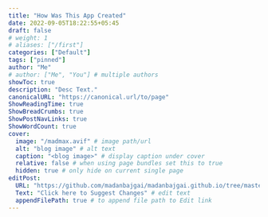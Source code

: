 ```yaml
---
title: "How Was This App Created"
date: 2022-09-05T18:22:55+05:45
draft: false
# weight: 1
# aliases: ["/first"]
categories: ["Default"]
tags: ["pinned"]
author: "Me"
# author: ["Me", "You"] # multiple authors
showToc: true
description: "Desc Text."
canonicalURL: "https://canonical.url/to/page"
ShowReadingTime: true
ShowBreadCrumbs: true
ShowPostNavLinks: true
ShowWordCount: true
cover:
  image: "/madmax.avif" # image path/url
  alt: "blog image" # alt text
  caption: "<blog image>" # display caption under cover
  relative: false # when using page bundles set this to true
  hidden: true # only hide on current single page
editPost:
  URL: "https://github.com/madanbajgai/madanbajgai.github.io/tree/master/content/posts/"
  Text: "Click here to Suggest Changes" # edit text
  appendFilePath: true # to append file path to Edit link
---
```

